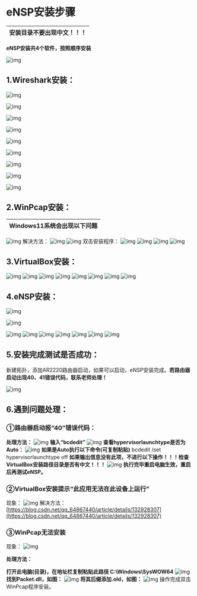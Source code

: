 # eNSP安装步骤

| **安装目录不要出现中文！！！** |
| --- |

**eNSP安装共4个软件，按照顺序安装**

![img](http://img.mingfancloud.cn/University-studies/cloud-computing/CloudComputingMaster/eNSPInstallsteps/202404010737599.png)

## **1.Wireshark安装：**

![img](http://img.mingfancloud.cn/University-studies/cloud-computing/CloudComputingMaster/eNSPInstallsteps/202404010737697.png)

![img](http://img.mingfancloud.cn/University-studies/cloud-computing/CloudComputingMaster/eNSPInstallsteps/202404010737959.png)

![img](http://img.mingfancloud.cn/University-studies/cloud-computing/CloudComputingMaster/eNSPInstallsteps/202404010737943.png)

![img](http://img.mingfancloud.cn/University-studies/cloud-computing/CloudComputingMaster/eNSPInstallsteps/202404010737745.png)

![img](http://img.mingfancloud.cn/University-studies/cloud-computing/CloudComputingMaster/eNSPInstallsteps/202404010737063.png)

![img](http://img.mingfancloud.cn/University-studies/cloud-computing/CloudComputingMaster/eNSPInstallsteps/202404010737843.png)

![img](http://img.mingfancloud.cn/University-studies/cloud-computing/CloudComputingMaster/eNSPInstallsteps/202404010737265.png)

![img](http://img.mingfancloud.cn/University-studies/cloud-computing/CloudComputingMaster/eNSPInstallsteps/202404010737605.png)

![img](http://img.mingfancloud.cn/University-studies/cloud-computing/CloudComputingMaster/eNSPInstallsteps/202404010737623.png)

## **2.WinPcap安装：**

| Windows11系统会出现以下问题 |
| --- |

![img](http://img.mingfancloud.cn/University-studies/cloud-computing/CloudComputingMaster/eNSPInstallsteps/202404010737706.png)
解决方法：
![img](http://img.mingfancloud.cn/University-studies/cloud-computing/CloudComputingMaster/eNSPInstallsteps/202404010737956.png)
![img](http://img.mingfancloud.cn/University-studies/cloud-computing/CloudComputingMaster/eNSPInstallsteps/202404010737684.png)
双击安装程序：
![img](http://img.mingfancloud.cn/University-studies/cloud-computing/CloudComputingMaster/eNSPInstallsteps/202404010737702.png)
![img](http://img.mingfancloud.cn/University-studies/cloud-computing/CloudComputingMaster/eNSPInstallsteps/202404010737414.png)
![img](http://img.mingfancloud.cn/University-studies/cloud-computing/CloudComputingMaster/eNSPInstallsteps/202404010737679.png)
![img](http://img.mingfancloud.cn/University-studies/cloud-computing/CloudComputingMaster/eNSPInstallsteps/202404010737112.png)
## **3.VirtualBox安装：**
![img](http://img.mingfancloud.cn/University-studies/cloud-computing/CloudComputingMaster/eNSPInstallsteps/202404010738685.png)
![img](http://img.mingfancloud.cn/University-studies/cloud-computing/CloudComputingMaster/eNSPInstallsteps/202404010738645.png)
![img](http://img.mingfancloud.cn/University-studies/cloud-computing/CloudComputingMaster/eNSPInstallsteps/202404010738885.png)
![img](http://img.mingfancloud.cn/University-studies/cloud-computing/CloudComputingMaster/eNSPInstallsteps/202404010738493.png)
![img](http://img.mingfancloud.cn/University-studies/cloud-computing/CloudComputingMaster/eNSPInstallsteps/202404010738393.png)
![img](http://img.mingfancloud.cn/University-studies/cloud-computing/CloudComputingMaster/eNSPInstallsteps/202404010738573.png)
![img](http://img.mingfancloud.cn/University-studies/cloud-computing/CloudComputingMaster/eNSPInstallsteps/202404010738945.png)
![img](http://img.mingfancloud.cn/University-studies/cloud-computing/CloudComputingMaster/eNSPInstallsteps/202404010738633.png)
## **4.eNSP安装：**
![img](http://img.mingfancloud.cn/University-studies/cloud-computing/CloudComputingMaster/eNSPInstallsteps/202404010738304.png)

![img](http://img.mingfancloud.cn/University-studies/cloud-computing/CloudComputingMaster/eNSPInstallsteps/202404010738969.png)

![img](http://img.mingfancloud.cn/University-studies/cloud-computing/CloudComputingMaster/eNSPInstallsteps/202404010738628.png)
![img](http://img.mingfancloud.cn/University-studies/cloud-computing/CloudComputingMaster/eNSPInstallsteps/202404010738975.png)
![img](http://img.mingfancloud.cn/University-studies/cloud-computing/CloudComputingMaster/eNSPInstallsteps/202404010738361.png)
![img](http://img.mingfancloud.cn/University-studies/cloud-computing/CloudComputingMaster/eNSPInstallsteps/202404010738039.png)
![img](http://img.mingfancloud.cn/University-studies/cloud-computing/CloudComputingMaster/eNSPInstallsteps/202404010738512.png)
![img](http://img.mingfancloud.cn/University-studies/cloud-computing/CloudComputingMaster/eNSPInstallsteps/202404010738988.png)
![img](http://img.mingfancloud.cn/University-studies/cloud-computing/CloudComputingMaster/eNSPInstallsteps/202404010738605.png)
## **5.安装完成测试是否成功：**

新建拓扑，添加AR2220路由器启动，如果可以启动，eNSP安装完成。**若路由器启动出现40、41错误代码，联系老师处理！**

![img](http://img.mingfancloud.cn/University-studies/cloud-computing/CloudComputingMaster/eNSPInstallsteps/202404010738897.png)
## **6.遇到问题处理：**
### **①路由器启动报“40”错误代码：**
**处理方法：**
![img](http://img.mingfancloud.cn/University-studies/cloud-computing/CloudComputingMaster/eNSPInstallsteps/202404010738821.png)
**输入“bcdedit”**
![img](http://img.mingfancloud.cn/University-studies/cloud-computing/CloudComputingMaster/eNSPInstallsteps/202404010739376.png)
**查看hypervisorlaunchtype是否为Auto：**
![img](http://img.mingfancloud.cn/University-studies/cloud-computing/CloudComputingMaster/eNSPInstallsteps/202404010739988.png)
**如果是Auto执行以下命令(可复制粘贴)**
bcdedit /set hypervisorlaunchtype off 
**如果输出信息没有此项，不进行以下操作！！！检查VirtualBox安装路径目录是否有中文！！！**
![img](http://img.mingfancloud.cn/University-studies/cloud-computing/CloudComputingMaster/eNSPInstallsteps/202404010739933.png)
**执行完毕重启电脑生效，重启后再测试eNSP。**
### **②VirtualBox安装提示“此应用无法在此设备上运行”**
现象：
![img](http://img.mingfancloud.cn/University-studies/cloud-computing/CloudComputingMaster/eNSPInstallsteps/202404010739598.png)
解决方法：
[https://blog.csdn.net/qq_64867440/article/details/132928307](https://blog.csdn.net/qq_64867440/article/details/132928307)
### **③WinPcap无法安装**
现象：
![img](http://img.mingfancloud.cn/University-studies/cloud-computing/CloudComputingMaster/eNSPInstallsteps/202404010739605.png)

**处理方法：**

**打开此电脑(目录)，在地址栏复制粘贴此路径 C:\Windows\SysWOW64**
![img](http://img.mingfancloud.cn/University-studies/cloud-computing/CloudComputingMaster/eNSPInstallsteps/202404010739759.png)
**找到Packet.dll，如图：**
![img](http://img.mingfancloud.cn/University-studies/cloud-computing/CloudComputingMaster/eNSPInstallsteps/202404010739122.png)
**将其后缀添加.old，如图：**
![img](http://img.mingfancloud.cn/University-studies/cloud-computing/CloudComputingMaster/eNSPInstallsteps/202404010739394.png)
操作完成双击WinPcap程序安装。
